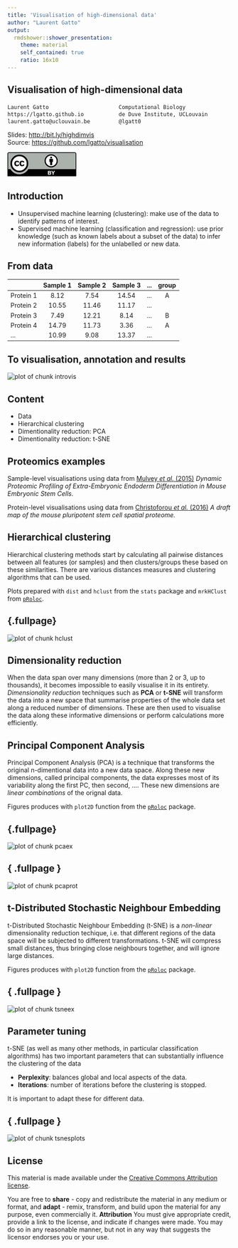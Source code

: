 ```yaml
---
title: 'Visualisation of high-dimensional data'
author: "Laurent Gatto"
output:
  rmdshower::shower_presentation:
    theme: material
    self_contained: true
    ratio: 16x10
---
```


## Visualisation of high-dimensional data 

```
Laurent Gatto                      Computational Biology
https://lgatto.github.io           de Duve Institute, UCLouvain
laurent.gatto@uclouvain.be         @lgatt0
```
Slides: http://bit.ly/highdimvis  
Source: https://github.com/lgatto/visualisation  

![CC-BY](./figs/cc1.jpg)





## Introduction 

* Unsupervised machine learning (clustering): make use of the data to
  identify patterns of interest. 
* Supervised machine learning (classification and regression): use
  prior knowledge (such as known labels about a subset of the data) to
  infer new information (labels) for the unlabelled or new data.

## From data



|          | Sample 1 | Sample 2 | Sample 3 | ... | group |
|:---------|:--------:|:--------:|:--------:|:---:|:-----:|
|Protein 1 |   8.12   |   7.54   |  14.54   | ... |   A   |
|Protein 2 |  10.55   |  11.46   |  11.17   | ... |       |
|Protein 3 |   7.49   |  12.21   |   8.14   | ... |   B   |
|Protein 4 |  14.79   |  11.73   |   3.36   | ... |   A   |
|...       |  10.99   |   9.08   |  13.37   | ... |       |

## To visualisation, annotation and results

![plot of chunk introvis](figure/introvis-1.png)

## Content

* Data 
* Hierarchical clustering
* Dimentionality reduction: PCA
* Dimentionality reduction: t-SNE


## Proteomics examples

Sample-level visualisations using data from
[Mulvey *et al.* (2015)](https://www.ncbi.nlm.nih.gov/pubmed/26059426)
*Dynamic Proteomic Profiling of Extra-Embryonic Endoderm
Differentiation in Mouse Embryonic Stem Cells.*

Protein-level visualisations using data from
[Christoforou *et al.* (2016)](https://www.ncbi.nlm.nih.gov/pubmed/26754106)
*A draft map of the mouse pluripotent stem cell spatial proteome.*

## Hierarchical clustering

Hierarchical clustering methods start by calculating all pairwise
distances between all features (or samples) and then clusters/groups
these based on these similarities. There are various distances
measures and clustering algorithms that can be used.

Plots prepared with `dist` and `hclust` from the `stats` package and
`mrkHClust` from
[`pRoloc`](https://bioconductor.org/packages/devel/bioc/html/pRoloc.html).

## {.fullpage}

![plot of chunk hclust](figure/hclust-1.png)

## Dimensionality reduction

When the data span over many dimensions (more than 2 or 3, up to
thousands), it becomes impossible to easily visualise it in its
entirety. *Dimensionality reduction* techniques such as **PCA** or
**t-SNE** will transform the data into a new space that summarise
properties of the whole data set along a reduced number of
dimensions. These are then used to visualise the data along these
informative dimensions or perform calculations more efficiently.


## Principal Component Analysis

Principal Component Analysis (PCA) is a technique that transforms the
original n-dimentional data into a new data space. Along these new
dimensions, called principal components, the data expresses most of
its variability along the first PC, then second, .... These new
dimensions are *linear combinations* of the orignal data.

Figures produces with `plot2D` function from the
[`pRoloc`](https://bioconductor.org/packages/devel/bioc/html/pRoloc.html)
package.

## {.fullpage}

![plot of chunk pcaex](figure/pcaex-1.png)

## { .fullpage }

![plot of chunk pcaprot](figure/pcaprot-1.png)


## t-Distributed Stochastic Neighbour Embedding

t-Distributed Stochastic Neighbour Embedding (t-SNE) is a *non-linear*
dimensionality reduction techique, i.e. that different regions of the
data space will be subjected to different transformations. t-SNE will
compress small distances, thus bringing close neighbours together, and
will ignore large distances.

Figures produces with `plot2D` function from the
[`pRoloc`](https://bioconductor.org/packages/devel/bioc/html/pRoloc.html)
package.

## { .fullpage }

![plot of chunk tsneex](figure/tsneex-1.png)


## Parameter tuning

t-SNE (as well as many other methods, in particular classification
algorithms) has two important parameters that can substantially
influence the clustering of the data

- **Perplexity**: balances global and local aspects of the data.
- **Iterations**: number of iterations before the clustering is
  stopped.

It is important to adapt these for different data.

## { .fullpage }




![plot of chunk tsnesplots](figure/tsnesplots-1.png)

## License

This material is made available under the
[Creative Commons Attribution license](https://creativecommons.org/licenses/by/4.0/).

You are free to **share** - copy and redistribute the material in any
medium or format, and **adapt** - remix, transform, and build upon the
material for any purpose, even commercially it.
**Attribution** You must give appropriate credit, provide a link to
the license, and indicate if changes were made. You may do so in any
reasonable manner, but not in any way that suggests the licensor
endorses you or your use.

